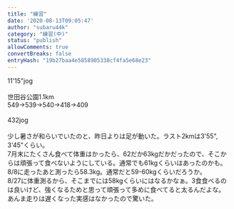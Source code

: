 ```yaml
---
title: "練習"
date: '2020-08-13T09:05:47'
author: "subaru44k"
category: "練習(中)"
status: "publish"
allowComments: true
convertBreaks: false
entryHash: "19b27baa4e5858905338cf4fa5e68e23"
---
```

11'15"jog<br>
<br>
世田谷公園1.1km<br>
549→539→540→418→409<br>
<br>
432jog<br>
<br>
少し暑さが和らいでいたのと、昨日よりは足が動いた。ラスト2kmは3'55", 3'45"くらい。<br>
7月末にたくさん食べて体重はかったら、62だか63kgだかだったので、そこからは頑張って食べないようにしている。通常でも61kgくらいはあったのかも。<br>
8/8に走ったあと測ったら58.3kg。通常だと59-60kgくらいだろうか。<br>
8/27に体重測るから、そこまでには58kgくらいにはなるかなぁ。3食食べるのは良いけど、強くなるためと思って頑張って多めに食べてると太るんだよな。<br>
あんま走りは遅くなった実感はなかったので驚いた。

